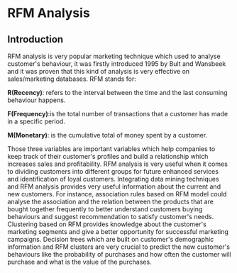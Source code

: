 # RFM Analysis
## Introduction
RFM analysis is very popular marketing technique which used to analyse customer's behaviour, it was firstly introduced 1995 by Bult and Wansbeek and it was proven that this kind of analysis is very effective on sales/marketing databases.
RFM stands for: 


**R(Recency)**: refers to the interval between the time and the last consuming behaviour happens.

**F(Frequency)**:is the total number of transactions that a customer has made in a specific period.

**M(Monetary)**: is the cumulative total of money spent by a customer.

Those three variables are important variables which help companies to keep track of their customer's profiles and build a relationship which increases sales and profitability. RFM analysis is very useful when it comes to dividing customers into different groups for future enhanced services and identification of loyal customers.
Integrating data mining techniques and RFM analysis provides very useful information about the current and new customers. For instance, association rules based on RFM model could analyse the association and the relation between the products that are bought together frequently to better understand customers buying behaviours and suggest recommendation to satisfy customer's needs. Clustering based on RFM provides knowledge about the customer's marketing segments and give a better opportunity for successful marketing campaigns.
Decision trees which are built on customer's demographic information and RFM clusters are very crucial to predict the new customer's behaviours like the probability of purchases and how often the customer will purchase and what is the value of the purchases.

